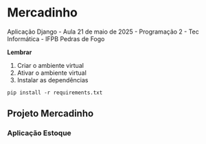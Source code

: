 # Mercadinho
Aplicação Django - Aula 21 de maio de 2025 - Programação 2 - Tec Informática - IFPB Pedras de Fogo

**Lembrar**
1. Criar o ambiente virtual
2. Ativar o ambiente virtual
3. Instalar as dependências

```
pip install -r requirements.txt
```

## Projeto Mercadinho

### Aplicação Estoque
